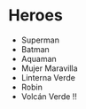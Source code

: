 # Heroes

* Superman
* Batman
* Aquaman
* Mujer Maravilla
* Linterna Verde
* Robin
* Volcán Verde !!